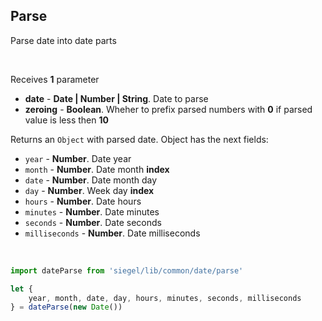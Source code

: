 ## Parse

Parse date into date parts

<br />

Receives **1** parameter
- **date** - **Date | Number | String**. Date to parse
- **zeroing** - **Boolean**. Wheher to prefix parsed numbers with **0** if parsed value is less then **10**

Returns an `Object` with parsed date. Object has the next fields:
- `year` - **Number**. Date year
- `month` - **Number**. Date month **index**
- `date` - **Number**. Date month day
- `day` - **Number**. Week day **index**
- `hours` - **Number**. Date hours
- `minutes` - **Number**. Date minutes
- `seconds` - **Number**. Date seconds
- `milliseconds` - **Number**. Date milliseconds

<br />

```ts
import dateParse from 'siegel/lib/common/date/parse'

let {
    year, month, date, day, hours, minutes, seconds, milliseconds
} = dateParse(new Date())
```